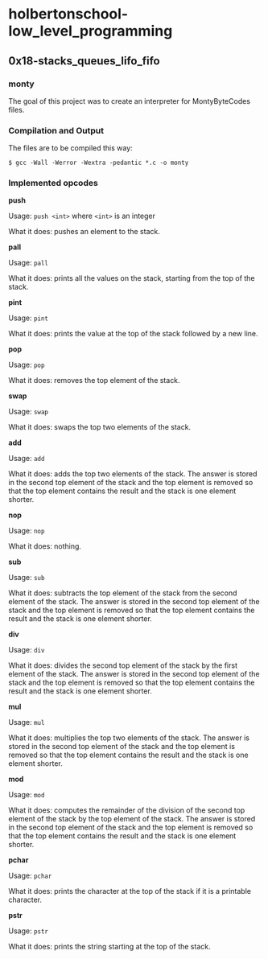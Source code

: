 # holbertonschool-low_level_programming
## 0x18-stacks_queues_lifo_fifo
### monty
The goal of this project was to create an interpreter for MontyByteCodes files.
### Compilation and Output
The files are to be compiled this way:
```
$ gcc -Wall -Werror -Wextra -pedantic *.c -o monty
```
### Implemented opcodes
**push**

Usage: `push <int>` where `<int>` is an integer

What it does: pushes an element to the stack.

**pall**

Usage: `pall`

What it does: prints all the values on the stack, starting from the top of the stack.

**pint**

Usage: `pint`

What it does: prints the value at the top of the stack followed by a new line.

**pop**

Usage: `pop`

What it does: removes the top element of the stack.

**swap**

Usage: `swap`

What it does: swaps the top two elements of the stack.

**add**

Usage: `add`

What it does: adds the top two elements of the stack. The answer is stored in the second top element of the stack and the top element is removed so that the top element contains the result and the stack is one element shorter.

**nop**

Usage: `nop`

What it does: nothing.

**sub**

Usage: `sub`

What it does: subtracts the top element of the stack from the second element of the stack. The answer is stored in the second top element of the stack and the top element is removed so that the top element contains the result and the stack is one element shorter.

**div**

Usage: `div`

What it does: divides the second top element of the stack by the first element of the stack. The answer is stored in the second top element of the stack and the top element is removed so that the top element contains the result and the stack is one element shorter.

**mul**

Usage: `mul`

What it does: multiplies the top two elements of the stack. The answer is stored in the second top element of the stack and the top element is removed so that the top element contains the result and the stack is one element shorter.

**mod**

Usage: `mod`

What it does: computes the remainder of the division of the second top element of the stack by the top element of the stack. The answer is stored in the second top element of the stack and the top element is removed so that the top element contains the result and the stack is one element shorter.

**pchar**

Usage: `pchar`

What it does: prints the character at the top of the stack if it is a printable character.

**pstr**

Usage: `pstr`

What it does: prints the string starting at the top of the stack.

